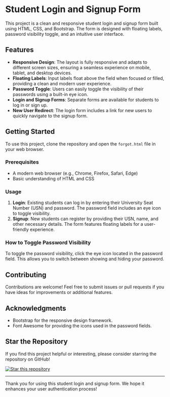 # Student Login and Signup Form

This project is a clean and responsive student login and signup form built using HTML, CSS, and Bootstrap. The form is designed with floating labels, password visibility toggle, and an intuitive user interface.

## Features

- **Responsive Design**: The layout is fully responsive and adapts to different screen sizes, ensuring a seamless experience on mobile, tablet, and desktop devices.
- **Floating Labels**: Input labels float above the field when focused or filled, providing a clean and modern user experience.
- **Password Toggle**: Users can easily toggle the visibility of their passwords using a built-in eye icon.
- **Login and Signup Forms**: Separate forms are available for students to log in or sign up.
- **New User Redirect**: The login form includes a link for new users to quickly navigate to the signup form.

## Getting Started

To use this project, clone the repository and open the `forgot.html` file in your web browser.

### Prerequisites

- A modern web browser (e.g., Chrome, Firefox, Safari, Edge)
- Basic understanding of HTML and CSS

### Usage

1. **Login**: Existing students can log in by entering their University Seat Number (USN) and password. The password field includes an eye icon to toggle visibility.
2. **Signup**: New students can register by providing their USN, name, and other necessary details. The form features floating labels for a user-friendly experience.

### How to Toggle Password Visibility

To toggle the password visibility, click the eye icon located in the password field. This allows you to switch between showing and hiding your password.

## Contributing

Contributions are welcome! Feel free to submit issues or pull requests if you have ideas for improvements or additional features.

## Acknowledgments

- Bootstrap for the responsive design framework.
- Font Awesome for providing the icons used in the password fields.

## Star the Repository

If you find this project helpful or interesting, please consider starring the repository on GitHub!

[![Star this repository](https://img.shields.io/github/stars/bsshreesha/Student_Login-Signup.svg?style=social)](https://github.com/bsshreesha/Student_Login-Signup)

---

Thank you for using this student login and signup form. We hope it enhances your user authentication process!


